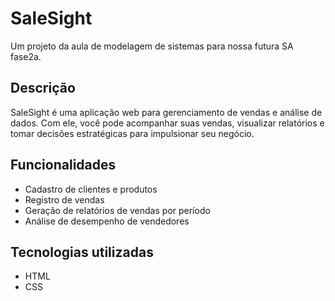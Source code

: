 # SaleSight

Um projeto da aula de modelagem de sistemas para nossa futura SA fase2a.

## Descrição
SaleSight é uma aplicação web para gerenciamento de vendas e análise de dados. Com ele, você pode acompanhar suas vendas, visualizar relatórios e tomar decisões estratégicas para impulsionar seu negócio.

## Funcionalidades
- Cadastro de clientes e produtos
- Registro de vendas
- Geração de relatórios de vendas por período
- Análise de desempenho de vendedores

## Tecnologias utilizadas
- HTML
- CSS
